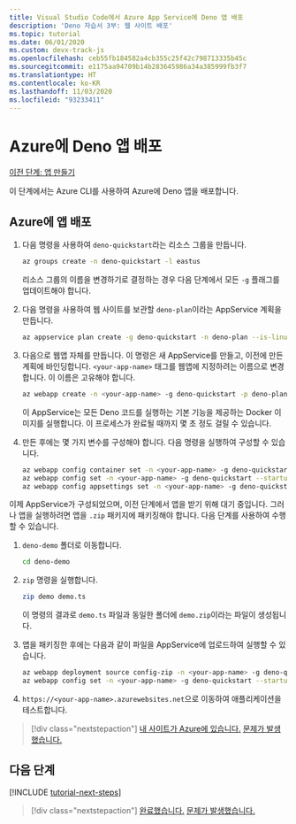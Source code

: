 ```yaml
---
title: Visual Studio Code에서 Azure App Service에 Deno 앱 배포
description: 'Deno 자습서 3부: 웹 사이트 배포'
ms.topic: tutorial
ms.date: 06/01/2020
ms.custom: devx-track-js
ms.openlocfilehash: ceb55fb184582a4cb355c25f42c798713335b45c
ms.sourcegitcommit: e1175aa94709b14b283645986a34a385999fb3f7
ms.translationtype: HT
ms.contentlocale: ko-KR
ms.lasthandoff: 11/03/2020
ms.locfileid: "93233411"
---
```

# <a name="deploy-deno-apps-to-azure"></a>Azure에 Deno 앱 배포

[이전 단계: 앱 만들기](tutorial-visual-studio-code-azure-app-service-deno-02.md)

이 단계에서는 Azure CLI를 사용하여 Azure에 Deno 앱을 배포합니다.

## <a name="deploy-the-app-to-azure"></a>Azure에 앱 배포

1. 다음 명령을 사용하여 `deno-quickstart`라는 리소스 그룹을 만듭니다.

    ```bash
    az groups create -n deno-quickstart -l eastus
    ```

    리소스 그룹의 이름을 변경하기로 결정하는 경우 다음 단계에서 모든 `-g` 플래그를 업데이트해야 합니다.

1. 다음 명령을 사용하여 웹 사이트를 보관할 `deno-plan`이라는 AppService 계획을 만듭니다.

    ```bash
    az appservice plan create -g deno-quickstart -n deno-plan --is-linux
    ```

1. 다음으로 웹앱 자체를 만듭니다. 이 명령은 새 AppService를 만들고, 이전에 만든 계획에 바인딩합니다. `<your-app-name>` 태그를 웹앱에 지정하려는 이름으로 변경합니다. 이 이름은 고유해야 합니다.

    ```bash
    az webapp create -n <your-app-name> -g deno-quickstart -p deno-plan -i anthonychu/azure-webapps-deno:1.0.2
    ```

    이 AppService는 모든 Deno 코드를 실행하는 기본 기능을 제공하는 Docker 이미지를 실행합니다. 이 프로세스가 완료될 때까지 몇 초 정도 걸릴 수 있습니다.

1. 만든 후에는 몇 가지 변수를 구성해야 합니다. 다음 명령을 실행하여 구성할 수 있습니다.

    ```bash
    az webapp config container set -n <your-app-name> -g deno-quickstart -i anthonychu/azure-webapps-deno:1.0.2 -r 'https://index.docker.io' -u '' -p  '' -t true && \
    az webapp config set -n <your-app-name> -g deno-quickstart --startup-file '' && \
    az webapp config appsettings set -n <your-app-name> -g deno-quickstart --settings WEBSITE_RUN_FROM_PACKAGE=1 WEBSITES_ENABLE_APP_SERVICE_STORAGE=true
    ```

이제 AppService가 구성되었으며, 이전 단계에서 앱을 받기 위해 대기 중입니다. 그러나 앱을 실행하려면 앱을 `.zip` 패키지에 패키징해야 합니다. 다음 단계를 사용하여 수행할 수 있습니다.

1. `deno-demo` 폴더로 이동합니다.

    ```bash
    cd deno-demo
    ```

1. `zip` 명령을 실행합니다.

    ```bash
    zip demo demo.ts
    ```

    이 명령의 결과로 `demo.ts` 파일과 동일한 폴더에 `demo.zip`이라는 파일이 생성됩니다.

1. 앱을 패키징한 후에는 다음과 같이 파일을 AppService에 업로드하여 실행할 수 있습니다.

    ```bash
    az webapp deployment source config-zip -n <your-app-name> -g deno-quickstart --src ./demo.zip && \
    az webapp config set -n <your-app-name> -g deno-quickstart --startup-file 'deno run --allow-net demo.ts'
    ```

1. `https://<your-app-name>.azurewebsites.net`으로 이동하여 애플리케이션을 테스트합니다.

> [!div class="nextstepaction"]
> [내 사이트가 Azure에 있습니다.](tutorial-visual-studio-code-azure-app-service-deno-04.md) [문제가 발생했습니다.](https://www.research.net/r/PWZWZ52?tutorial=deno-deployment-azureappservice&step=deploy-app)

## <a name="next-steps"></a>다음 단계

[!INCLUDE [tutorial-next-steps](includes/tutorial-next-steps.md)]

> [!div class="nextstepaction"]
> [완료했습니다.](node-howto-deploy-web-app.md) [문제가 발생했습니다.](https://www.research.net/r/PWZWZ52?tutorial=deno-deployment-azureappservice&step=clean-up-resources)
